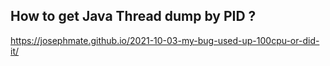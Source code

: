 ## How to get Java Thread dump by PID ? 
https://josephmate.github.io/2021-10-03-my-bug-used-up-100cpu-or-did-it/
